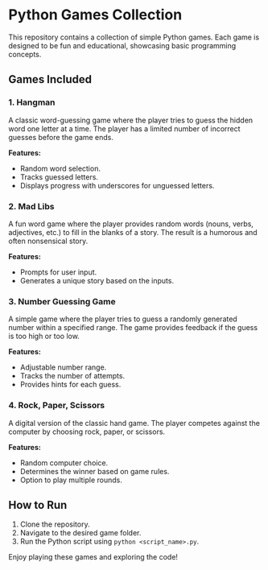 # Python Games Collection

This repository contains a collection of simple Python games. Each game is designed to be fun and educational, showcasing basic programming concepts.

## Games Included

### 1. Hangman
A classic word-guessing game where the player tries to guess the hidden word one letter at a time. The player has a limited number of incorrect guesses before the game ends.

**Features:**
- Random word selection.
- Tracks guessed letters.
- Displays progress with underscores for unguessed letters.

### 2. Mad Libs
A fun word game where the player provides random words (nouns, verbs, adjectives, etc.) to fill in the blanks of a story. The result is a humorous and often nonsensical story.

**Features:**
- Prompts for user input.
- Generates a unique story based on the inputs.

### 3. Number Guessing Game
A simple game where the player tries to guess a randomly generated number within a specified range. The game provides feedback if the guess is too high or too low.

**Features:**
- Adjustable number range.
- Tracks the number of attempts.
- Provides hints for each guess.

### 4. Rock, Paper, Scissors
A digital version of the classic hand game. The player competes against the computer by choosing rock, paper, or scissors.

**Features:**
- Random computer choice.
- Determines the winner based on game rules.
- Option to play multiple rounds.

## How to Run
1. Clone the repository.
2. Navigate to the desired game folder.
3. Run the Python script using `python <script_name>.py`.

Enjoy playing these games and exploring the code!